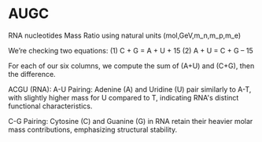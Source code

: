 # AUGC

RNA nucleotides Mass Ratio using natural units (mol,GeV,m_n,m_p,m_e)

We’re checking two equations: (1) C + G = A + U + 15 (2) A + U = C + G – 15

For each of our six columns, we compute the sum of (A+U) and (C+G), then the difference.

ACGU (RNA):
A-U Pairing: Adenine (A) and Uridine (U) pair similarly to A-T, with slightly higher mass for U compared to T, indicating RNA's distinct functional characteristics.

C-G Pairing: Cytosine (C) and Guanine (G) in RNA retain their heavier molar mass contributions, emphasizing structural stability.
